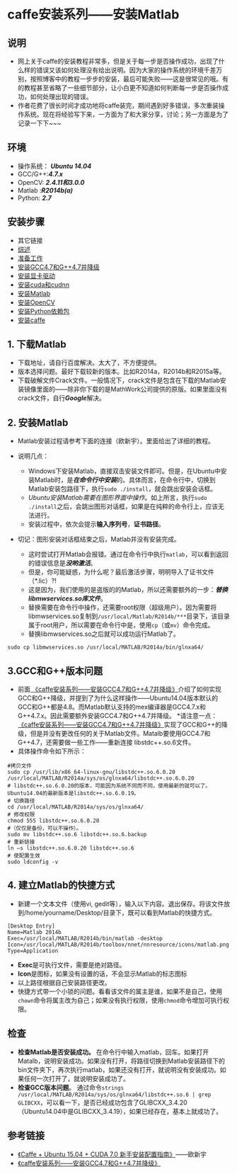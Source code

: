 # caffe安装系列——安装Matlab

## 说明
* 网上关于caffe的安装教程非常多，但是关于每一步是否操作成功，出现了什么样的错误又该如何处理没有给出说明。因为大家的操作系统的环境千差万别，按照博客中的教程一步步的安装，最后可能失败——这是很常见的哦。有的教程甚至省略了一些细节部分，让小白更不知道如何判断每一步是否操作成功，如何处理出现的错误。
* 作者花费了很长时间才成功地将caffe装完，期间遇到好多错误，多次重装操作系统。现在将经验写下来，一方面为了和大家分享，讨论；另一方面是为了记录一下下~~~

## 环境
* 操作系统： ***Ubuntu 14.04***
* GCC/G++:***4.7.x***
* OpenCV: ***2.4.11和3.0.0***
* Matlab :***R2014b(a)***
* Python:   ***2.7***

## 安装步骤
* 其它链接
* [综述](http://zhangxuezhi.com/2015/09/24/caffe%E5%AE%89%E8%A3%85%E7%B3%BB%E5%88%97%E2%80%94%E2%80%94%E7%BB%BC%E8%BF%B0/)
* [准备工作](http://zhangxuezhi.com/2015/09/24/caffe%E5%AE%89%E8%A3%85%E7%B3%BB%E5%88%97%E2%80%94%E2%80%94%E7%BB%BC%E8%BF%B0/)
* [安装GCC4.7和G++4.7并降级](http://zhangxuezhi.com/2015/09/22/caffe%E5%AE%89%E8%A3%85%E7%B3%BB%E5%88%97%E2%80%94%E2%80%94%E5%AE%89%E8%A3%85GCC4.7%E5%92%8CG++4.7%E5%B9%B6%E9%99%8D%E7%BA%A7/)
* [安装显卡驱动](http://zhangxuezhi.com/2015/09/24/caffe%E5%AE%89%E8%A3%85%E7%B3%BB%E5%88%97%E2%80%94%E2%80%94%E5%AE%89%E8%A3%85NVIDIA%E6%98%BE%E5%8D%A1%E9%A9%B1%E5%8A%A8/)
* [安装cuda和cudnn](http://zhangxuezhi.com/2015/09/22/caffe%E5%AE%89%E8%A3%85%E7%B3%BB%E5%88%97%E2%80%94%E2%80%94%E5%AE%89%E8%A3%85cuda%E5%92%8Ccudnn/)
* [安装Matlab](http://zhangxuezhi.com/2015/09/23/caffe%E5%AE%89%E8%A3%85%E7%B3%BB%E5%88%97%E2%80%94%E2%80%94%E5%AE%89%E8%A3%85Matlab/)
* [安装OpenCV](http://zhangxuezhi.com/2015/09/24/caffe%E5%AE%89%E8%A3%85%E7%B3%BB%E5%88%97%E2%80%94%E2%80%94%E5%AE%89%E8%A3%85OpenCV/)
* [安装Python依赖包](http://zhangxuezhi.com/2015/09/24/caffe%E5%AE%89%E8%A3%85%E7%B3%BB%E5%88%97%E2%80%94%E2%80%94%E5%AE%89%E8%A3%85python%E4%BE%9D%E8%B5%96%E5%8C%85/)
* [安装caffe](http://zhangxuezhi.com/2015/10/13/caffe%E5%AE%89%E8%A3%85%E7%B3%BB%E5%88%97%E2%80%94%E2%80%94%E5%AE%89%E8%A3%85caffe/)

## 1. 下载Matlab
* 下载地址，请自行百度解决。太大了，不方便提供。
* 版本选择问题。最好下载较新的版本。比如R2014a，R2014b和R2015a等。
* 下载破解文件Crack文件。一般情况下，crack文件是包含在下载的Matlab安装镜像里面的——除非你下载的是MathWork公司提供的原版。如果里面没有crack文件，自行***Google***解决。

## 2. 安装Matlab
* Matlab安装过程请参考下面的连接（欧新宇）。里面给出了详细的教程。
* 说明几点：
	* Windows下安装Matlab，直接双击安装文件即可。但是，在Ubuntu中安装Matlab时，是***在命令行中安装***的。具体而言，在命令行中，切换到Matlab安装包路径下，执行`sudo ./install`，就会跳出安装会话框。
	* *Ubuntu安装Matlab需要在图形界面中操作*。如上所言，执行`sudo ./install`之后，会跳出图形对话框，如果是在纯粹的命令行上，应该无法进行。
	* 安装过程中，依次会提示**输入序列号**，**证书路径**。

* 切记：图形安装对话框结束之后，Matlab并没有安装完成。
	* 这时尝试打开Matlab会报错。通过在命令行中执行`matlab`，可以看到返回的错误信息是***没哟激活***。
	* 但是，你可能疑惑，为什么呢？最后激活步骤，明明导入了证书文件（*.lic）?!
	* 这是因为，我们使用的是盗版的的Matlab，所以还需要额外的一步：***替换libmwservices.so库文件***。
	* 替换需要在命令行中操作，还需要root权限（超级用户）。因为需要将libmwservices.so复制到`/usr/local/Matlab/R2014b/***`目录下，该目录属于root用户，所以需要在命令行中是，使用`cp`（或`mv`）命令完成。
	* 替换libmwservices.so之后就可以成功运行Matlab了。
```
sudo cp libmwservices.so /usr/local/MATLAB/R2014a/bin/glnxa64/
```

## 3.GCC和G++版本问题
* 前面[ 《caffe安装系列——安装GCC4.7和G++4.7并降级》](http://blog.csdn.net/xuezhisdc/article/details/48650015)介绍了如何实现GCC和G++降级，并提到了为什么这样操作——Ubuntu14.04版本默认的GCC和G++都是4.8。而Matlab默认支持的mex编译器是GCC4.7.x和G++4.7.x。因此需要额外安装GCC4.7和G++4.7并降级。
*请注意一点： [ 《caffe安装系列——安装GCC4.7和G++4.7并降级》](http://blog.csdn.net/xuezhisdc/article/details/48650015)实现了GCC和G++的降级，但是并没有更改任何的关于Matlab文件。Matalb要使用GCC4.7和G++4.7，还需要做一些工作——重新连接 libstdc++.so.6文件。
* 具体操作命令如下所示：
```
#拷贝文件
sudo cp /usr/lib/x86_64-linux-gnu/libstdc++.so.6.0.20 /usr/local/MATLAB/R2014a/sys/os/glnxa64/libstdc++.so.6.0.20
# libstdc++.so.6.0.20的版本，可能因为系统不同而不同，使用最新的就可以了。Ubuntu14.04的最新版本是libstdc++.so.6.0.19。
# 切换路径
cd /usr/local/MATLAB/R2014a/sys/os/glnxa64/
# 修改权限
chmod 555 libstdc++.so.6.0.20
#（仅仅是备份，可以不操作）。
sudo mv libstdc++.so.6 libstdc++.so.6.backup 
# 重新链接
ln –s libstdc++.so.6.0.20 libstdc++.so.6
# 使配置生效
sudo ldconfig -v
```

## 4. 建立Matlab的快捷方式
* 新建一个文本文件（使用vi, gedit等），输入以下内容。退出保存。将该文件放到/home/yourname/Desktop/目录下，既可以看到Matlab的快捷方式。
```
[Desktop Entry]
Name=Matlab 2014b
Exec=/usr/local/MATLAB/R2014b/bin/matlab -desktop
Icon=/usr/local/MATLAB/R2014b/toolbox/nnet/nnresource/icons/matlab.png
Type=Application
```
* **Exec**是可执行文件，需要是绝对路径。
* **Icon**是图标，如果没有设置的话，不会显示Matlab的标志图标
* 以上路径根据自己安装路径更改。
* 快捷方式带一个小锁的问题。看看该文件的属主是谁，如果不是自己，使用`chown`命令将属主改为自己；如果没有执行权限，使用`chmod`命令增加可执行权限。


## 检查
* **检查Matlab是否安装成功。**
在命令行中输入matlab，回车。如果打开Matalb，说明安装成功。如果没有打开，将路径切换到Matlab安装路径下的bin文件夹下，再次执行matlab，如果还没有打开，就说明没有安装成功。如果任何一次打开了，就说明安装成功了。
* **检查GCC版本问题**。
通过命令`strings /usr/local/MATLAB/R2014a/sys/os/glnxa64/libstdc++.so.6 | grep GLIBCXX`，可以看一下，是否已经成功包含了GLIBCXX_3.4.20（Ubuntu14.04中是GLIBCXX_3.4.19），如果已经存在，基本上就成功了。


## 参考链接
* [《Caffe + Ubuntu 15.04 + CUDA 7.0 新手安装配置指南》](http://ouxinyu.github.io/Blogs/20140723001.html)——欧新宇 
* [ 《caffe安装系列——安装GCC4.7和G++4.7并降级》](http://blog.csdn.net/xuezhisdc/article/details/48650015)